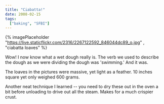 ```yaml
---
title: "Ciabatta!"
date: 2008-02-15
tags: 
  ["baking", "SFBI"]
---
```


{% imagePlaceholder "https://live.staticflickr.com/2316/2267122592_846044dc89_o.jpg" , "ciabatta loaves" %}

Wow! I now know what a wet dough really is. The verb we used to describe the dough as we were dividing the dough was 'swimming.' And it was.

The loaves in the pictures were massive, yet light as a feather. 10 inches square yet only weighed 600 grams.

Another neat technique I learned -- you need to dry these out in the oven a bit before unloading to drive out all the steam. Makes for a much crispier crust.
